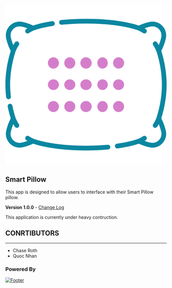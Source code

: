 <p align="center">
    <img src="Branding/Images/smart_pillow_logo.png" alt="Smart Pillow Icon"/>
</p>

## Smart Pillow
This app is designed to allow users to interface with their Smart Pillow pillow.

**Version 1.0.0** - [Change Log](CHANGELOG.md)

This application is currently under heavy contruction.

## CONRTIBUTORS
---
- Chase Roth
- Quoc Nhan

### Powered By
[![Footer](https://www.google.com/url?sa=i&url=https%3A%2F%2Fcommons.wikimedia.org%2Fwiki%2FFile%3AXamarin_logo_and_wordmark.png&psig=AOvVaw2h4T66xSX0ykAj31OROt2B&ust=1592250119333000&source=images&cd=vfe&ved=0CAIQjRxqFwoTCPi7-IiIguoCFQAAAAAdAAAAABAD)](https://dotnet.microsoft.com/apps/xamarin/xamarin-forms)
